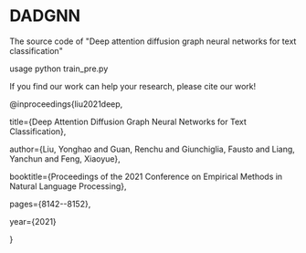 # DADGNN
The source code of "Deep attention diffusion graph neural networks for text classification"

usage
python train_pre.py

If you find our work can help your research, please cite our work!

@inproceedings{liu2021deep,  

  title={Deep Attention Diffusion Graph Neural Networks for Text Classification},  
  
  author={Liu, Yonghao and Guan, Renchu and Giunchiglia, Fausto and Liang, Yanchun and Feng, Xiaoyue},  
  
  booktitle={Proceedings of the 2021 Conference on Empirical Methods in Natural Language Processing},  
  
  pages={8142--8152},  
  
  year={2021}  
  
}
